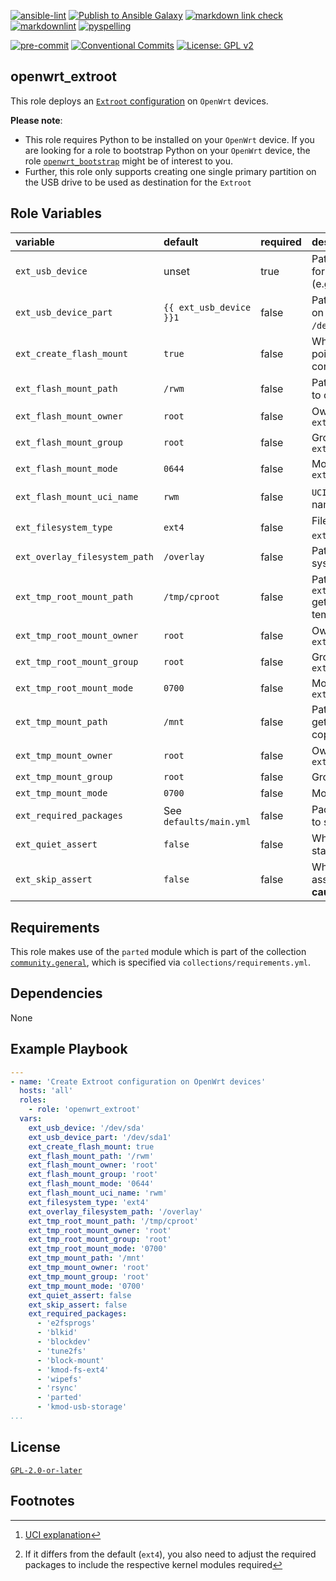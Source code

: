<!-- markdownlint-disable MD013 MD041 -->
[![ansible-lint](https://github.com/sscheib/ansible-role-file_deployment/actions/workflows/ansible-lint.yml/badge.svg)](https://github.com/sscheib/ansible-role-file_deployment/actions/workflows/ansible-lint.yml) [![Publish to Ansible Galaxy](https://github.com/sscheib/ansible-role-file_deployment/actions/workflows/release.yml/badge.svg)](https://github.com/sscheib/ansible-role-file_deployment/actions/workflows/release.yml) [![markdown link check](https://github.com/sscheib/ansible-role-file_deployment/actions/workflows/markdown-link-check.yml/badge.svg)](https://github.com/sscheib/ansible-role-file_deployment/actions/workflows/markdown-link-check.yml) [![markdownlint](https://github.com/sscheib/ansible-role-file_deployment/actions/workflows/markdownlint.yml/badge.svg)](https://github.com/sscheib/ansible-role-file_deployment/actions/workflows/markdownlint.yml) [![pyspelling](https://github.com/sscheib/ansible-role-file_deployment/actions/workflows/pyspelling.yml/badge.svg)](https://github.com/sscheib/ansible-role-file_deployment/actions/workflows/pyspelling.yml)

[![pre-commit](https://img.shields.io/badge/pre--commit-enabled-brightgreen?logo=pre-commit&logoColor=white)](https://github.com/pre-commit/pre-commit) [![Conventional Commits](https://img.shields.io/badge/Conventional%20Commits-1.0.0-%23FE5196?logo=conventionalcommits&logoColor=white)](https://conventionalcommits.org) [![License: GPL v2](https://img.shields.io/badge/License-GPL_v2-blue.svg)](https://www.gnu.org/licenses/old-licenses/gpl-2.0.en.html)
<!-- markdownlint-disable MD013 MD041 -->

## openwrt_extroot

This role deploys an [`Extroot` configuration](https://openwrt.org/docs/guide-user/additional-software/extroot_configuration) on `OpenWrt` devices.

**Please note**:

- This role requires Python to be installed on your `OpenWrt` device. If you are looking for a role to bootstrap Python on your `OpenWrt` device, the role
  [`openwrt_bootstrap`](https://github.com/sscheib/ansible-role-openwrt_bootstrap) might be of interest to you.
- Further, this role only supports creating one single primary partition on the USB drive to be used as destination for the `Extroot`

## Role Variables

| variable                                     | default                      | required | description                                                                    |
| :---------------------------------           | :--------------------------- | :------- | :----------------------------------------------------------------------------- |
| `ext_usb_device`                             | unset                        | true     | Path to an USB device to use for the `Extroot` configuration (e.g. `/dev/sda`) |
| `ext_usb_device_part`                        | `{{ ext_usb_device }}1`      | false    | Path to a partition to create on the USB device (e.g. `/dev/sda1`)             |
| `ext_create_flash_mount`                     | `true`                       | false    | Whether to create a mount point for the flash configuration                    |
| `ext_flash_mount_path`                       | `/rwm`                       | false    | Path to the flash mount point to create                                        |
| `ext_flash_mount_owner`                      | `root`                       | false    | Owner of `ext_flash_mount_path`                                                |
| `ext_flash_mount_group`                      | `root`                       | false    | Group of `ext_flash_mount_path`                                                |
| `ext_flash_mount_mode`                       | `0644`                       | false    | Mode of `ext_flash_mount_path`                                                 |
| `ext_flash_mount_uci_name`                   | `rwm`                        | false    | `UCI`[^uci] configuration section name                                         |
| `ext_filesystem_type`                        | `ext4`                       | false    | Filesystem type to create on `ext_usb_device_part`[^file_system]               |
| `ext_overlay_filesystem_path`                | `/overlay`                   | false    | Path where the overlay file system is mounted                                  |
| `ext_tmp_root_mount_path`                    | `/tmp/cproot`                | false    | Path where `ext_overlay_filesystem_path` gets bind mounted temporarily         |
| `ext_tmp_root_mount_owner`                   | `root`                       | false    | Owner of `ext_tmp_root_mount_path`                                             |
| `ext_tmp_root_mount_group`                   | `root`                       | false    | Group of `ext_tmp_root_mount_path`                                             |
| `ext_tmp_root_mount_mode`                    | `0700`                       | false    | Mode of `ext_tmp_root_mount_path`                                              |
| `ext_tmp_mount_path`                         | `/mnt`                       | false    | Path where the USB drive gets mounted temporarily to copy data onto it         |
| `ext_tmp_mount_owner`                        | `root`                       | false    | Owner of `ext_tmp_mount_path`                                                  |
| `ext_tmp_mount_group`                        | `root`                       | false    | Group of `ext_tmp_mount_path`                                                  |
| `ext_tmp_mount_mode`                         | `0700`                       | false    | Mode of `ext_tmp_mount_path`                                                   |
| `ext_required_packages`                      | See `defaults/main.yml`      | false    | Packages which are required to setup the `Extroot`                             |
| `ext_quiet_assert`                           | `false`                      | false    | Whether to quiet assert statements                                             |
| `ext_skip_assert`                            | `false`                      | false    | Whether to skip the initial assert statements. **Use with caution!**           |

## Requirements

This role makes use of the `parted` module which is part of the collection [`community.general`](https://github.com/ansible-collections/community.general), which is
specified via `collections/requirements.yml`.

## Dependencies

None

## Example Playbook

```yaml
---
- name: 'Create Extroot configuration on OpenWrt devices'
  hosts: 'all'
  roles:
    - role: 'openwrt_extroot'
  vars:
    ext_usb_device: '/dev/sda'
    ext_usb_device_part: '/dev/sda1'
    ext_create_flash_mount: true
    ext_flash_mount_path: '/rwm'
    ext_flash_mount_owner: 'root'
    ext_flash_mount_group: 'root'
    ext_flash_mount_mode: '0644'
    ext_flash_mount_uci_name: 'rwm'
    ext_filesystem_type: 'ext4'
    ext_overlay_filesystem_path: '/overlay'
    ext_tmp_root_mount_path: '/tmp/cproot'
    ext_tmp_root_mount_owner: 'root'
    ext_tmp_root_mount_group: 'root'
    ext_tmp_root_mount_mode: '0700'
    ext_tmp_mount_path: '/mnt'
    ext_tmp_mount_owner: 'root'
    ext_tmp_mount_group: 'root'
    ext_tmp_mount_mode: '0700'
    ext_quiet_assert: false
    ext_skip_assert: false
    ext_required_packages:
      - 'e2fsprogs'
      - 'blkid'
      - 'blockdev'
      - 'tune2fs'
      - 'block-mount'
      - 'kmod-fs-ext4'
      - 'wipefs'
      - 'rsync'
      - 'parted'
      - 'kmod-usb-storage'
...
```

## License

[`GPL-2.0-or-later`](LICENSE)

## Footnotes

[^uci]: [UCI explanation](https://openwrt.org/docs/techref/uci)
[^file_system]: If it differs from the default (`ext4`), you also need to adjust the required packages to include the respective kernel modules required
